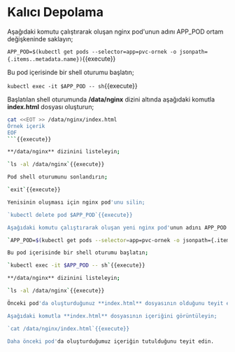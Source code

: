 # Kalıcı Depolama

Aşağıdaki komutu çalıştırarak oluşan nginx pod'unun adını APP_POD ortam değişkeninde saklayın;

`APP_POD=$(kubectl get pods --selector=app=pvc-ornek -o jsonpath={.items..metadata.name})`{{execute}}

Bu pod içerisinde bir shell oturumu başlatın;

`kubectl exec -it $APP_POD -- sh`{{execute}}

Başlatılan shell oturumunda **/data/nginx** dizini altında aşağıdaki komutla **index.html** dosyası oluşturun;

```bash
cat <<EOT >> /data/nginx/index.html
Örnek içerik
EOF
```{{execute}}

**/data/nginx** dizinini listeleyin;

`ls -al /data/nginx`{{execute}}

Pod shell oturumunu sonlandırın;

`exit`{{execute}}

Yenisinin oluşması için nginx pod'unu silin;

`kubectl delete pod $APP_POD`{{execute}}

Aşağıdaki komutu çalıştırarak oluşan yeni nginx pod'unun adını APP_POD ortam değişkeninde saklayın;

`APP_POD=$(kubectl get pods --selector=app=pvc-ornek -o jsonpath={.items..metadata.name})`{{execute}}

Bu pod içerisinde bir shell oturumu başlatın;

`kubectl exec -it $APP_POD -- sh`{{execute}}

**/data/nginx** dizinini listeleyin;

`ls -al /data/nginx`{{execute}}

Önceki pod'da oluşturduğunuz **index.html** dosyasının olduğunu teyit edin.

Aşağıdaki komutla **index.html** dosyasının içeriğini görüntüleyin;

`cat /data/nginx/index.html`{{execute}}

Daha önceki pod'da oluşturduğumuz içeriğin tutulduğunu teyit edin.

